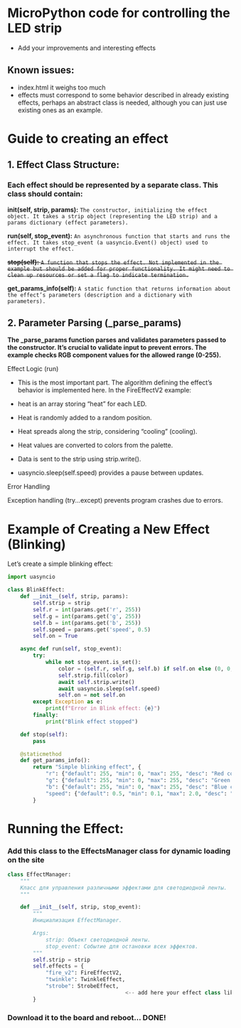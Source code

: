 # MicroPython code for controlling the LED strip
 - Add your improvements and interesting effects
## Known issues:
 - index.html it weighs too much
 - effects must correspond to some behavior described in already existing effects, perhaps an abstract class is needed, although you can just use existing ones as an example.

# Guide to creating an effect
  ##  1. Effect Class Structure:
  ### Each effect should be represented by a separate class. This class should contain:

**__init__(self, strip, params):** 
    `The constructor, initializing the effect object. It takes a strip object (representing the LED strip) and a params dictionary (effect parameters).`

**run(self, stop_event):** 
    `An asynchronous function that starts and runs the effect. It takes stop_event (a uasyncio.Event() object) used to interrupt the effect.`

~~**stop(self):** 
    `A function that stops the effect. Not implemented in the example but should be added for proper functionality. It might need to clean up resources or set a flag to indicate termination.`~~

**get_params_info(self):**
`A static function that returns information about the effect’s parameters (description and a dictionary with parameters).`
    
## 2. Parameter Parsing (_parse_params)
**The _parse_params function parses and validates parameters passed to the constructor. It’s crucial to validate input to prevent errors. The example checks RGB component values for the allowed range (0-255).**

Effect Logic (run)

* This is the most important part. The algorithm defining the effect’s behavior is implemented here. In the FireEffectV2 example:

* heat is an array storing “heat” for each LED.
* Heat is randomly added to a random position.
* Heat spreads along the strip, considering “cooling” (cooling).
* Heat values are converted to colors from the palette.
* Data is sent to the strip using strip.write().
* uasyncio.sleep(self.speed) provides a pause between updates.

Error Handling

Exception handling (try...except) prevents program crashes due to errors.

# Example of Creating a New Effect (Blinking)

Let’s create a simple blinking effect:

```Python
import uasyncio

class BlinkEffect:
    def __init__(self, strip, params):
        self.strip = strip
        self.r = int(params.get('r', 255))
        self.g = int(params.get('g', 255))
        self.b = int(params.get('b', 255))
        self.speed = params.get('speed', 0.5)
        self.on = True

    async def run(self, stop_event):
        try:
            while not stop_event.is_set():
                color = (self.r, self.g, self.b) if self.on else (0, 0, 0)
                self.strip.fill(color)
                await self.strip.write()
                await uasyncio.sleep(self.speed)
                self.on = not self.on
        except Exception as e:
            print(f"Error in Blink effect: {e}")
        finally:
            print("Blink effect stopped")

    def stop(self):
        pass

    @staticmethod
    def get_params_info():
        return "Simple blinking effect", {
            "r": {"default": 255, "min": 0, "max": 255, "desc": "Red component"},
            "g": {"default": 255, "min": 0, "max": 255, "desc": "Green component"},
            "b": {"default": 255, "min": 0, "max": 255, "desc": "Blue component"},
            "speed": {"default": 0.5, "min": 0.1, "max": 2.0, "desc": "Blinking speed"},
        }
```


# Running the Effect:
### Add this class to the EffectsManager class for dynamic loading on the site
```Python
class EffectManager:
    """
    Класс для управления различными эффектами для светодиодной ленты.
    """

    def __init__(self, strip, stop_event):
        """
        Инициализация EffectManager.

        Args:
            strip: Объект светодиодной ленты.
            stop_event: Событие для остановки всех эффектов.
        """
        self.strip = strip
        self.effects = {
            "fire_v2": FireEffectV2,
            "twinkle": TwinkleEffect,
            "strobe": StrobeEffect,
                                     <-- add here your effect class like this "EffectName": EffectClass,
        }
```
### Download it to the board and reboot... DONE!

